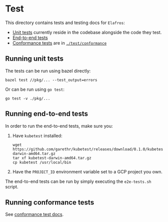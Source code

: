 # Test

This directory contains tests and testing docs for `Elafros`:

* [Unit tests](#running-unit-tests) currently reside in the codebase alongside the code they test.
* [End-to-end tests](#running-end-to-end-tests)
* [Conformance tests](./conformance/README.md) are in [`./test/conformance`](./conformance)

## Running unit tests

The tests can be run using bazel directly:

```shell
bazel test //pkg/... --test_output=errors
```

Or can be run using `go test`:

```shell
go test -v ./pkg/...
```

## Running end-to-end tests

In order to run the end-to-end tests, make sure you:

1. Have `kubetest` installed:
   ```
   wget https://github.com/garethr/kubetest/releases/download/0.1.0/kubetest-darwin-amd64.tar.gz
   tar xf kubetest-darwin-amd64.tar.gz
   cp kubetest /usr/local/bin
   ```
2. Have the `PROJECT_ID` environment variable set to a GCP project you own.

The end-to-end tests can be run by simply executing the `e2e-tests.sh` script.

## Running conformance tests

See [conformance test docs](./conformance/README.md).
